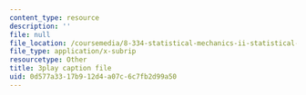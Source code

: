 ```yaml
---
content_type: resource
description: ''
file: null
file_location: /coursemedia/8-334-statistical-mechanics-ii-statistical-physics-of-fields-spring-2014/0d577a3317b912d4a07c6c7fb2d99a50_1_dMnMLbIok.srt
file_type: application/x-subrip
resourcetype: Other
title: 3play caption file
uid: 0d577a33-17b9-12d4-a07c-6c7fb2d99a50
---
```

